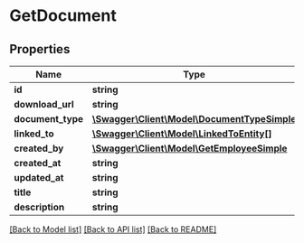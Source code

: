 # GetDocument

## Properties
Name | Type | Description | Notes
------------ | ------------- | ------------- | -------------
**id** | **string** |  | [optional] 
**download_url** | **string** |  | [optional] 
**document_type** | [**\Swagger\Client\Model\DocumentTypeSimple**](DocumentTypeSimple.md) |  | [optional] 
**linked_to** | [**\Swagger\Client\Model\LinkedToEntity[]**](LinkedToEntity.md) |  | [optional] 
**created_by** | [**\Swagger\Client\Model\GetEmployeeSimple**](GetEmployeeSimple.md) |  | [optional] 
**created_at** | **string** |  | [optional] 
**updated_at** | **string** |  | [optional] 
**title** | **string** |  | [optional] 
**description** | **string** |  | [optional] 

[[Back to Model list]](../README.md#documentation-for-models) [[Back to API list]](../README.md#documentation-for-api-endpoints) [[Back to README]](../README.md)


